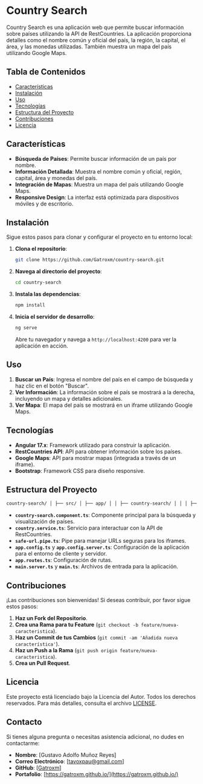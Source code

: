 # Country Search

Country Search es una aplicación web que permite buscar información sobre países utilizando la API de RestCountries. La aplicación proporciona detalles como el nombre común y oficial del país, la región, la capital, el área, y las monedas utilizadas. También muestra un mapa del país utilizando Google Maps.

## Tabla de Contenidos

- [Características](#características)
- [Instalación](#instalación)
- [Uso](#uso)
- [Tecnologías](#tecnologías)
- [Estructura del Proyecto](#estructura-del-proyecto)
- [Contribuciones](#contribuciones)
- [Licencia](#licencia)

## Características

- **Búsqueda de Países**: Permite buscar información de un país por nombre.
- **Información Detallada**: Muestra el nombre común y oficial, región, capital, área y monedas del país.
- **Integración de Mapas**: Muestra un mapa del país utilizando Google Maps.
- **Responsive Design**: La interfaz está optimizada para dispositivos móviles y de escritorio.

## Instalación

Sigue estos pasos para clonar y configurar el proyecto en tu entorno local:

1. **Clona el repositorio**:

   ```bash
   git clone https://github.com/Gatroxm/country-search.git
   ```

2. **Navega al directorio del proyecto**:

   ```bash
   cd country-search
   ```

3. **Instala las dependencias**:

   ```bash
   npm install
   ```

4. **Inicia el servidor de desarrollo**:

   ```bash
   ng serve
   ```

   Abre tu navegador y navega a `http://localhost:4200` para ver la aplicación en acción.

## Uso

1. **Buscar un País**: Ingresa el nombre del país en el campo de búsqueda y haz clic en el botón "Buscar".
2. **Ver Información**: La información sobre el país se mostrará a la derecha, incluyendo un mapa y detalles adicionales.
3. **Ver Mapa**: El mapa del país se mostrará en un iframe utilizando Google Maps.

## Tecnologías

- **Angular 17.x**: Framework utilizado para construir la aplicación.
- **RestCountries API**: API para obtener información sobre los países.
- **Google Maps**: API para mostrar mapas (integrada a través de un iframe).
- **Bootstrap**: Framework CSS para diseño responsive.

## Estructura del Proyecto

```bash
country-search/ │ ├── src/ │ ├── app/ │ │ ├── country-search/ │ │ │ ├── country-search.component.ts │ │ │ ├── country-search.component.html │ │ │ ├── country-search.component.css │ │ │ └── country-search.component.spec.ts │ │ ├── services/ │ │ │ └── country.service.ts │ │ ├── pipes/ │ │ │ └── safe-url.pipe.ts │ │ ├── app.config.ts │ │ ├── app.config.server.ts │ │ ├── app.routes.ts │ │ ├── main.server.ts │ │ └── main.ts │ ├── assets/ │ └── index.html ├── .gitignore ├── package.json └── README.md
```

- **`country-search.component.ts`**: Componente principal para la búsqueda y visualización de países.
- **`country.service.ts`**: Servicio para interactuar con la API de RestCountries.
- **`safe-url.pipe.ts`**: Pipe para manejar URLs seguras para los iframes.
- **`app.config.ts`** y **`app.config.server.ts`**: Configuración de la aplicación para el entorno de cliente y servidor.
- **`app.routes.ts`**: Configuración de rutas.
- **`main.server.ts`** y **`main.ts`**: Archivos de entrada para la aplicación.

## Contribuciones

¡Las contribuciones son bienvenidas! Si deseas contribuir, por favor sigue estos pasos:

1. **Haz un Fork del Repositorio**.
2. **Crea una Rama para tu Feature** (`git checkout -b feature/nueva-caracteristica`).
3. **Haz un Commit de tus Cambios** (`git commit -am 'Añadida nueva característica'`).
4. **Haz un Push a la Rama** (`git push origin feature/nueva-caracteristica`).
5. **Crea un Pull Request**.

## Licencia

Este proyecto está licenciado bajo la Licencia del Autor. Todos los derechos reservados. Para más detalles, consulta el archivo [LICENSE](LICENSE).

## Contacto

Si tienes alguna pregunta o necesitas asistencia adicional, no dudes en contactarme:

- **Nombre**: [Gustavo Adolfo Muñoz Reyes]
- **Correo Electrónico**: [tavoxpau@gmail.com]
- **GitHub**: [[Gatroxm](https://github.com/Gatroxm)]
- **Portafolio**: [https://gatroxm.github.io/](https://gatroxm.github.io/)
